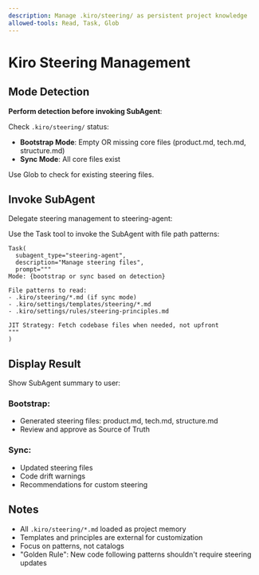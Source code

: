 ```yaml
---
description: Manage .kiro/steering/ as persistent project knowledge
allowed-tools: Read, Task, Glob
---
```


# Kiro Steering Management

## Mode Detection

**Perform detection before invoking SubAgent**:

Check `.kiro/steering/` status:
- **Bootstrap Mode**: Empty OR missing core files (product.md, tech.md, structure.md)
- **Sync Mode**: All core files exist

Use Glob to check for existing steering files.

## Invoke SubAgent

Delegate steering management to steering-agent:

Use the Task tool to invoke the SubAgent with file path patterns:

```
Task(
  subagent_type="steering-agent",
  description="Manage steering files",
  prompt="""
Mode: {bootstrap or sync based on detection}

File patterns to read:
- .kiro/steering/*.md (if sync mode)
- .kiro/settings/templates/steering/*.md
- .kiro/settings/rules/steering-principles.md

JIT Strategy: Fetch codebase files when needed, not upfront
"""
)
```

## Display Result

Show SubAgent summary to user:

### Bootstrap:
- Generated steering files: product.md, tech.md, structure.md
- Review and approve as Source of Truth

### Sync:
- Updated steering files
- Code drift warnings
- Recommendations for custom steering

## Notes

- All `.kiro/steering/*.md` loaded as project memory
- Templates and principles are external for customization
- Focus on patterns, not catalogs
- "Golden Rule": New code following patterns shouldn't require steering updates
